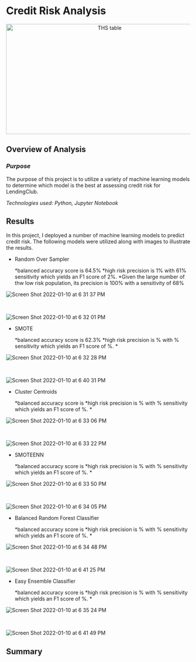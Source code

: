 # Credit Risk Analysis
 
<p align="center">
<img height='300' width="550" alt="THS table" src="https://cdn.corporatefinanceinstitute.com/assets/Credit-analysis-1024x683.jpg">
</p>

## **Overview of Analysis**

### ***Purpose***

The purpose of this project is to utilize a variety of machine learning models to determine which model is the best at assessing credit risk for LendingClub.

*Technologies used: Python, Jupyter Notebook*

## **Results**

In this project, I deployed a number of machine learning models to predict credit risk. The following models were utilized along with images to illustrate the results.

* Random Over Sampler

  *balanced accuracy score is 64.5%
  *high risk precision is 1% with 61% sensitivity which yields an F1 score of 2%.
  *Given the large number of thw low risk population, its precision is 100% with a sensitivity of 68%
  
![Screen Shot 2022-01-10 at 6 31 37 PM](https://user-images.githubusercontent.com/87885677/148865552-91b86061-de28-496b-b559-5248d5ebaf19.png)

<br>

![Screen Shot 2022-01-10 at 6 32 01 PM](https://user-images.githubusercontent.com/87885677/148865589-d255d523-8600-4d0d-83c6-166eec18355e.png)


* SMOTE

  *balanced accuracy score is 62.3%
  *high risk precision is % with % sensitivity which yields an F1 score of %.
  *

![Screen Shot 2022-01-10 at 6 32 28 PM](https://user-images.githubusercontent.com/87885677/148865627-72bb1308-997e-44b5-b933-905d56e382f2.png)

<br>

![Screen Shot 2022-01-10 at 6 40 31 PM](https://user-images.githubusercontent.com/87885677/148866416-edf4fc44-ef96-4341-9851-b9acf79eeeac.png)


* Cluster Centroids

  *balanced accuracy score is
  *high risk precision is % with % sensitivity which yields an F1 score of %.
  *
  
![Screen Shot 2022-01-10 at 6 33 06 PM](https://user-images.githubusercontent.com/87885677/148865710-784a5d0e-1577-4c96-a97b-b8488dbabbba.png)

<br>

![Screen Shot 2022-01-10 at 6 33 22 PM](https://user-images.githubusercontent.com/87885677/148865734-95407838-8c50-4545-aa64-4b828aa538f8.png)


* SMOTEENN

  *balanced accuracy score is
  *high risk precision is % with % sensitivity which yields an F1 score of %.
  *
  
![Screen Shot 2022-01-10 at 6 33 50 PM](https://user-images.githubusercontent.com/87885677/148865772-f327063f-1a5b-41c4-8d12-030ab7babb52.png)

<br>

![Screen Shot 2022-01-10 at 6 34 05 PM](https://user-images.githubusercontent.com/87885677/148865798-6cc93530-623d-4779-beb5-9664e1edbbca.png)


* Balanced Random Forest Classifier

  *balanced accuracy score is
  *high risk precision is % with % sensitivity which yields an F1 score of %.
  *

![Screen Shot 2022-01-10 at 6 34 48 PM](https://user-images.githubusercontent.com/87885677/148865875-6769085f-023b-489e-8d13-b16e715b9f07.png)

<br>

![Screen Shot 2022-01-10 at 6 41 25 PM](https://user-images.githubusercontent.com/87885677/148866487-13f5d91c-5d25-4e8b-9eed-60d2e0947f79.png)


* Easy Ensemble Classifier

  *balanced accuracy score is
  *high risk precision is % with % sensitivity which yields an F1 score of %.
  *

![Screen Shot 2022-01-10 at 6 35 24 PM](https://user-images.githubusercontent.com/87885677/148865937-3b0e4869-1062-4a1a-ad75-6a632520f1e5.png)

<br>

![Screen Shot 2022-01-10 at 6 41 49 PM](https://user-images.githubusercontent.com/87885677/148866523-6bc942ca-0714-4479-b8a6-4bf2551a2fd9.png)


## **Summary**


